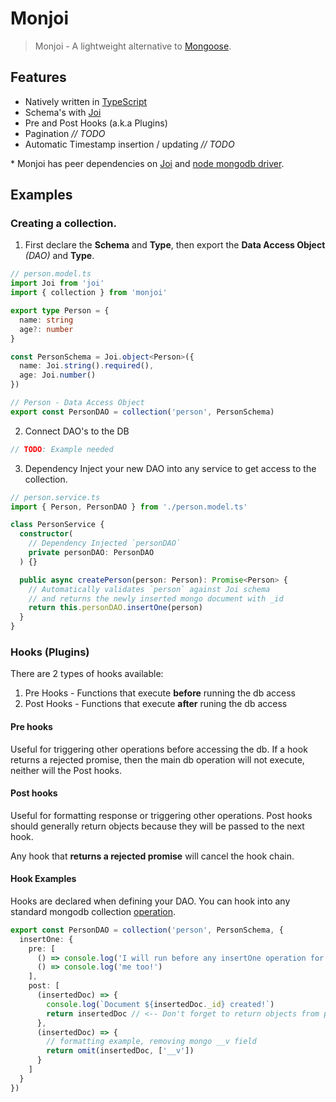 # Monjoi

> Monjoi - A lightweight alternative to [Mongoose](https://mongoosejs.com/).

## Features

- Natively written in [TypeScript](https://www.typescriptlang.org/)
- Schema's with [Joi](https://joi.dev)
- Pre and Post Hooks (a.k.a Plugins)
- Pagination _// TODO_
- Automatic Timestamp insertion / updating _// TODO_

\* Monjoi has peer dependencies on [Joi](https://joi.dev) and [node mongodb driver](https://www.npmjs.com/package/mongodb).

## Examples

### Creating a collection.

1. First declare the **Schema** and **Type**, then export the **Data Access Object** _(DAO)_ and **Type**.

```ts
// person.model.ts
import Joi from 'joi'
import { collection } from 'monjoi'

export type Person = {
  name: string
  age?: number
}

const PersonSchema = Joi.object<Person>({
  name: Joi.string().required(),
  age: Joi.number()
})

// Person - Data Access Object
export const PersonDAO = collection('person', PersonSchema)
```

2. Connect DAO's to the DB

```ts
// TODO: Example needed
```

3. Dependency Inject your new DAO into any service to get access to the collection.

```ts
// person.service.ts
import { Person, PersonDAO } from './person.model.ts'

class PersonService {
  constructor(
    // Dependency Injected `personDAO`
    private personDAO: PersonDAO
  ) {}

  public async createPerson(person: Person): Promise<Person> {
    // Automatically validates `person` against Joi schema
    // and returns the newly inserted mongo document with _id
    return this.personDAO.insertOne(person)
  }
}
```

### Hooks (Plugins)

There are 2 types of hooks available:

1. Pre Hooks - Functions that execute **before** running the db access
2. Post Hooks - Functions that execute **after** runing the db access

#### Pre hooks

Useful for triggering other operations before accessing the db. If a hook returns a rejected promise, then the main db operation will not execute, neither will the Post hooks.

#### Post hooks

Useful for formatting response or triggering other operations. Post hooks should generally return objects because they will be passed to the next hook.

Any hook that **returns a rejected promise** will cancel the hook chain.

#### Hook Examples

Hooks are declared when defining your DAO. You can hook into any standard mongodb collection [operation](http://mongodb.github.io/node-mongodb-native/3.6/api/Collection.html).

```ts
export const PersonDAO = collection('person', PersonSchema, {
  insertOne: {
    pre: [
      () => console.log('I will run before any insertOne operation for person collection'),
      () => console.log('me too!')
    ],
    post: [
      (insertedDoc) => {
        console.log(`Document ${insertedDoc._id} created!`)
        return insertedDoc // <-- Don't forget to return objects from post hooks
      },
      (insertedDoc) => {
        // formatting example, removing mongo __v field
        return omit(insertedDoc, ['__v'])
      }
    ]
  }
})
```
